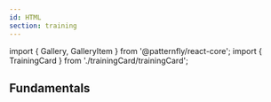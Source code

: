 ```yaml
---
id: HTML
section: training
---
```


import { Gallery, GalleryItem } from '@patternfly/react-core';
import { TrainingCard } from './trainingCard/trainingCard';

## Fundamentals

<Gallery hasGutter>
  <GalleryItem>
    <TrainingCard
      trainingType="html-css"
      title="The building blocks of PatternFly"
      level="beginner"
      time="20 minutes"
      description="Learn about components, layouts, and demos."
      katacodaId="the-building-blocks-of-patternfly"
    />
  </GalleryItem>
  <GalleryItem>
    <TrainingCard
      trainingType="html-css"
      title="Variable naming principles"
      level="intermediate"
      time="20 minutes"
      description="Create and override component and global variables by following BEM naming principles."
      katacodaId="variable-naming-principles"
    />
  </GalleryItem>
  <GalleryItem>
    <TrainingCard
      trainingType="html-css"
      title="Modifiers and utilities"
      level="beginner"
      time="15 minutes"
      description="Apply modifier and utility classes to create new variations."
      katacodaId="modifiers-and-utilities"
    />
  </GalleryItem>
  <GalleryItem>
    <TrainingCard
      trainingType="html-css"
      title="Layouts"
      level="beginner"
      time="25 minutes"
      description="Learn how to use all seven of PatternFly's layouts."
      katacodaId="layouts"
    />
  </GalleryItem>
  <GalleryItem>
    <TrainingCard
      trainingType="html-css"
      title="Override and extend variables"
      level="advanced"
      time="25 minutes"
      description="Practice overriding and extending variables to create new designs."
      katacodaId="override-and-extend-variables"
    />
  </GalleryItem>
</Gallery>
